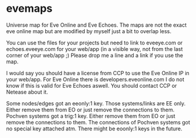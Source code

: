 # evemaps
Universe map for Eve Online and Eve Echoes.
The maps are not the exact eve online map but are modified by myself just a bit to overlap less.

You can use the files for your projects but need to link to eveeye.com or echoes.eveeye.com for your web/app (in a visible way, not from the last corner of your web/app ;)
Please drop me a line and a link if you use the map.

I would say you should have a license from CCP to use the Eve Online IP in your web/app.
For Eve Online there is developers.eveonline.com 
I do not know if this is valid for Eve Echoes aswell. You should contact CCP or Netease about it.

Some nodes/edges got an eeonly:1 key. Those systems/links are EE only. Either remove them from EO or just remove the connections to them.
Pochven systems got a trig:1 key. Either remove them from EO or just remove the connections to them. The connections of Pochven systems got no special key attached atm.
There might be eoonly:1 keys in the future.

